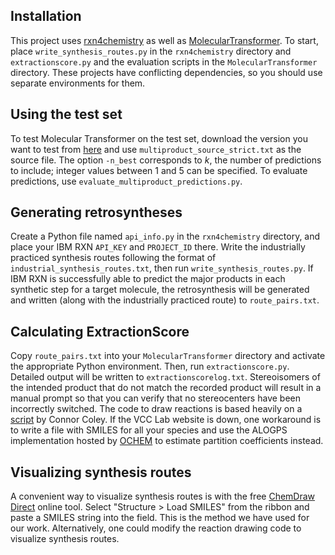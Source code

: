 ## Installation
This project uses [rxn4chemistry](https://github.com/rxn4chemistry/rxn4chemistry) as well as [MolecularTransformer](https://github.com/pschwllr/MolecularTransformer). To start, place ``write_synthesis_routes.py`` in the ``rxn4chemistry`` directory and ``extractionscore.py`` and the evaluation scripts in the ``MolecularTransformer`` directory. These projects have conflicting dependencies, so you should use separate environments for them.

## Using the test set
To test Molecular Transformer on the test set, download the version you want to test from [here](https://ibm.box.com/v/MolecularTransformerModels) and use ``multiproduct_source_strict.txt`` as the source file. The option ``-n_best`` corresponds to _k_, the number of predictions to include; integer values between 1 and 5 can be specified. To evaluate predictions, use ``evaluate_multiproduct_predictions.py``.

## Generating retrosyntheses
Create a Python file named ``api_info.py`` in the ``rxn4chemistry`` directory, and place your IBM RXN ``API_KEY`` and ``PROJECT_ID`` there. Write the industrially practiced synthesis routes following the format of ``industrial_synthesis_routes.txt``, then run ``write_synthesis_routes.py``. If IBM RXN is successfully able to predict the major products in each synthetic step for a target molecule, the retrosynthesis will be generated and written (along with the industrially practiced route) to ``route_pairs.txt``.

## Calculating ExtractionScore
Copy ``route_pairs.txt`` into your ``MolecularTransformer`` directory and activate the appropriate Python environment. Then, run ``extractionscore.py``. Detailed output will be written to ``extractionscorelog.txt``. Stereoisomers of the intended product that do not match the recorded product will result in a manual prompt so that you can verify that no stereocenters have been incorrectly switched. The code to draw reactions is based heavily on a [script](https://github.com/connorcoley/retrosim/blob/master/retrosim/utils/draw.py) by Connor Coley. If the VCC Lab website is down, one workaround is to write a file with SMILES for all your species and use the ALOGPS implementation hosted by [OCHEM](https://ochem.eu/home/show.do) to estimate partition coefficients instead.

## Visualizing synthesis routes
A convenient way to visualize synthesis routes is with the free [ChemDraw Direct](https://chemdrawdirect.perkinelmer.cloud/js/sample/index.html#) online tool. Select "Structure > Load SMILES" from the ribbon and paste a SMILES string into the field. This is the method we have used for our work. Alternatively, one could modify the reaction drawing code to visualize synthesis routes.

